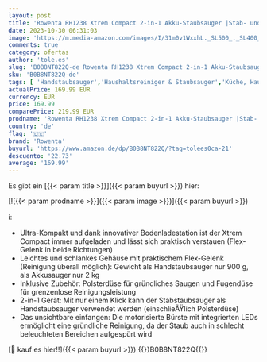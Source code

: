 ```yaml
---
layout: post
title: 'Rowenta RH1238 Xtrem Compact 2-in-1 Akku-Staubsauger |Stab- und Handstaubsauger in Einem| leichtes Gehäuse |Flex-Gelenk | 40 min. Autonomie |LED Bodendüse |0 4 L Staubbehälter |Lila/Schwarz'
date: 2023-10-30 06:31:03
image: 'https://m.media-amazon.com/images/I/31m0v1WxxhL._SL500_._SL400_.jpg'
comments: true
category: ofertas
author: 'tole.es'
slug: 'B0B8NT822Q-de Rowenta RH1238 Xtrem Compact 2-in-1 Akku-Staubsauger...'
sku: 'B0B8NT822Q-de'
tags: [ 'Handstaubsauger','Haushaltsreiniger & Staubsauger','Küche, Haushalt & Wohnen','Staubsauger','rowenta','🇩🇪', ]
actualPrice: 169.99 EUR
currency: EUR
price: 169.99
comparePrice: 219.99 EUR
prodname: 'Rowenta RH1238 Xtrem Compact 2-in-1 Akku-Staubsauger |Stab- und Handstaubsauger in Einem| leichtes Gehäuse |Flex-Gelenk | 40 min. Autonomie |LED Bodendüse |0 4 L Staubbehälter |Lila/Schwarz'
country: 'de'
flag: '🇩🇪'
brand: 'Rowenta'
buyurl: 'https://www.amazon.de/dp/B0B8NT822Q/?tag=tolees0ca-21'
descuento: '22.73'
average: '169.99'
---
```


Es gibt ein [{{< param title >}}]({{< param buyurl >}}) hier:

[![{{< param prodname >}}]({{< param image >}})]({{< param buyurl >}})

ℹ️:

- Ultra-Kompakt und dank innovativer Bodenladestation ist der Xtrem Compact immer aufgeladen und lässt sich praktisch verstauen (Flex-Gelenk in beide Richtungen)
- Leichtes und schlankes Gehäuse mit praktischem Flex-Gelenk (Reinigung überall möglich): Gewicht als Handstaubsauger nur 900 g, als Akkusauger nur 2 kg
- Inklusive Zubehör: Polsterdüse für gründliches Saugen und Fugendüse für grenzenlose Reinigungsleistung
- 2-in-1 Gerät: Mit nur einem Klick kann der Stabstaubsauger als Handstaubsauger verwendet werden (einschlieÃŸlich Polsterdüse)
- Das unsichtbare einfangen: Die motorisierte Bürste mit integrierten LEDs ermöglicht eine gründliche Reinigung, da der Staub auch in schlecht beleuchteten Bereichen aufgespürt wird

[🛒 kauf es hier!!]({{< param buyurl >}})
{{<world>}}B0B8NT822Q{{</world>}}
